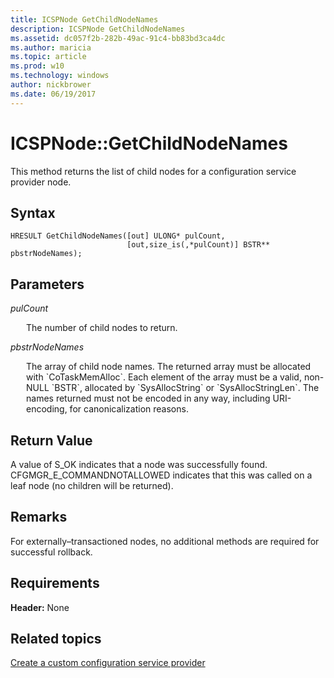 ```yaml
---
title: ICSPNode GetChildNodeNames
description: ICSPNode GetChildNodeNames
ms.assetid: dc057f2b-282b-49ac-91c4-bb83bd3ca4dc
ms.author: maricia
ms.topic: article
ms.prod: w10
ms.technology: windows
author: nickbrower
ms.date: 06/19/2017
---
```


# ICSPNode::GetChildNodeNames

This method returns the list of child nodes for a configuration service provider node.

## Syntax

``` syntax
HRESULT GetChildNodeNames([out] ULONG* pulCount,
                          [out,size_is(,*pulCount)] BSTR** pbstrNodeNames);
```

## Parameters

<a href="" id="pulcount"></a>*pulCount*
<p style="margin-left: 25px">The number of child nodes to return.</p>

<a href="" id="pbstrnodenames"></a>*pbstrNodeNames*
<p style="margin-left: 25px">The array of child node names. The returned array must be allocated with `CoTaskMemAlloc`. Each element of the array must be a valid, non-NULL `BSTR`, allocated by `SysAllocString` or `SysAllocStringLen`. The names returned must not be encoded in any way, including URI-encoding, for canonicalization reasons.</p>

## Return Value

A value of S\_OK indicates that a node was successfully found. CFGMGR\_E\_COMMANDNOTALLOWED indicates that this was called on a leaf node (no children will be returned).

## Remarks

For externally–transactioned nodes, no additional methods are required for successful rollback.

## Requirements

**Header:** None

## Related topics

[Create a custom configuration service provider](create-a-custom-configuration-service-provider.md)

 






